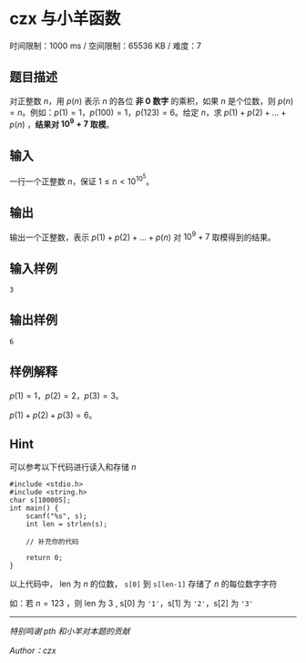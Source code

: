 # czx 与小羊函数

时间限制：1000 ms / 空间限制：65536 KB / 难度：7

## 题目描述

对正整数 $n$，用 $p(n)$ 表示 $n$ 的各位 **非 $0$ 数字** 的乘积，如果 $n$ 是个位数，则 $p(n)=n$。例如：$p(1)=1$，$p(100)=1$，$p(123)=6$。给定 $n$，求 $p(1)+p(2)+...+p(n)$ ，**结果对 $10^9+7$ 取模**。

## 输入

一行一个正整数 $n$，保证 $1 \leq n < 10^{10^5}$。

## 输出

输出一个正整数，表示 $p(1)+p(2)+...+p(n)$ 对 $10^9+7$ 取模得到的结果。

## 输入样例

    3

## 输出样例

    6

## 样例解释

$p(1)=1$，$p(2)=2$，$p(3)=3$。

$p(1)+p(2)+p(3)=6$。

## Hint

可以参考以下代码进行读入和存储 $n$

    #include <stdio.h>
    #include <string.h>
    char s[100005];
    int main() {
        scanf("%s", s);
        int len = strlen(s);

        // 补充你的代码

        return 0;
    }

以上代码中， len 为 $n$ 的位数， ``s[0]`` 到 ``s[len-1]`` 存储了 $n$ 的每位数字字符

如：若 $n=123$ ，则 len 为 3 , s[0] 为 ``'1'``，s[1] 为 ``'2'``，s[2] 为 ``'3'``

---

*特别鸣谢 pth 和小羊对本题的贡献*

*Author：czx*
